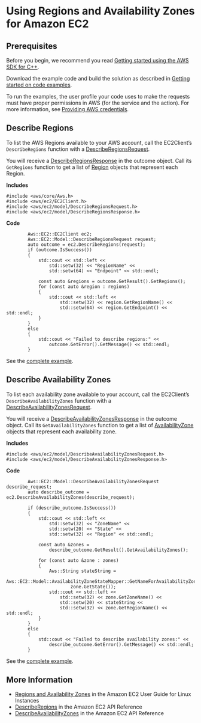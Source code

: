 # Using Regions and Availability Zones for Amazon EC2<a name="examples-ec2-regions-zones"></a>

## Prerequisites<a name="codeExamplePrereq"></a>

Before you begin, we recommend you read [Getting started using the AWS SDK for C\+\+](getting-started.md)\. 

Download the example code and build the solution as described in [Getting started on code examples](getting-started-code-examples.md)\. 

To run the examples, the user profile your code uses to make the requests must have proper permissions in AWS \(for the service and the action\)\. For more information, see [Providing AWS credentials](credentials.md)\.

## Describe Regions<a name="describe-regions"></a>

To list the AWS Regions available to your AWS account, call the EC2Client’s `DescribeRegions` function with a [DescribeRegionsRequest](https://sdk.amazonaws.com/cpp/api/LATEST/class_aws_1_1_e_c2_1_1_model_1_1_describe_regions_request.html)\.

You will receive a [DescribeRegionsResponse](https://sdk.amazonaws.com/cpp/api/LATEST/class_aws_1_1_e_c2_1_1_model_1_1_describe_regions_response.html) in the outcome object\. Call its `GetRegions` function to get a list of [Region](https://sdk.amazonaws.com/cpp/api/LATEST/class_aws_1_1_e_c2_1_1_model_1_1_region.html) objects that represent each Region\.

 **Includes** 

```
#include <aws/core/Aws.h>
#include <aws/ec2/EC2Client.h>
#include <aws/ec2/model/DescribeRegionsRequest.h>
#include <aws/ec2/model/DescribeRegionsResponse.h>
```

 **Code** 

```
        Aws::EC2::EC2Client ec2;
        Aws::EC2::Model::DescribeRegionsRequest request;
        auto outcome = ec2.DescribeRegions(request);
        if (outcome.IsSuccess())
        {
            std::cout << std::left <<
                std::setw(32) << "RegionName" <<
                std::setw(64) << "Endpoint" << std::endl;

            const auto &regions = outcome.GetResult().GetRegions();
            for (const auto &region : regions)
            {
                std::cout << std::left <<
                    std::setw(32) << region.GetRegionName() <<
                    std::setw(64) << region.GetEndpoint() << std::endl;
            }
        }
        else
        {
            std::cout << "Failed to describe regions:" <<
                outcome.GetError().GetMessage() << std::endl;
        }
```

See the [complete example](https://github.com/awsdocs/aws-doc-sdk-examples/tree/main/cpp/example_code/ec2/describe_regions_and_zones.cpp)\.

## Describe Availability Zones<a name="describe-availability-zones"></a>

To list each availability zone available to your account, call the EC2Client’s `DescribeAvailabilityZones` function with a [DescribeAvailabilityZonesRequest](https://sdk.amazonaws.com/cpp/api/LATEST/class_aws_1_1_e_c2_1_1_model_1_1_describe_availability_zones_request.html)\.

You will receive a [DescribeAvailabilityZonesResponse](https://sdk.amazonaws.com/cpp/api/LATEST/class_aws_1_1_e_c2_1_1_model_1_1_describe_availability_zones_response.html) in the outcome object\. Call its `GetAvailabilityZones` function to get a list of [AvailabilityZone](https://sdk.amazonaws.com/cpp/api/LATEST/class_aws_1_1_e_c2_1_1_model_1_1_availability_zone.html) objects that represent each availability zone\.

 **Includes** 

```
#include <aws/ec2/model/DescribeAvailabilityZonesRequest.h>
#include <aws/ec2/model/DescribeAvailabilityZonesResponse.h>
```

 **Code** 

```
        Aws::EC2::Model::DescribeAvailabilityZonesRequest describe_request;
        auto describe_outcome = ec2.DescribeAvailabilityZones(describe_request);

        if (describe_outcome.IsSuccess())
        {
            std::cout << std::left <<
                std::setw(32) << "ZoneName" <<
                std::setw(20) << "State" <<
                std::setw(32) << "Region" << std::endl;

            const auto &zones =
                describe_outcome.GetResult().GetAvailabilityZones();

            for (const auto &zone : zones)
            {
                Aws::String stateString =
                    Aws::EC2::Model::AvailabilityZoneStateMapper::GetNameForAvailabilityZoneState(
                        zone.GetState());
                std::cout << std::left <<
                    std::setw(32) << zone.GetZoneName() <<
                    std::setw(20) << stateString <<
                    std::setw(32) << zone.GetRegionName() << std::endl;
            }
        }
        else
        {
            std::cout << "Failed to describe availability zones:" <<
                describe_outcome.GetError().GetMessage() << std::endl;
        }
```

See the [complete example](https://github.com/awsdocs/aws-doc-sdk-examples/tree/main/cpp/example_code/ec2/describe_regions_and_zones.cpp)\.

## More Information<a name="more-information"></a>
+  [Regions and Availability Zones](https://docs.aws.amazon.com/AWSEC2/latest/UserGuide/using-regions-availability-zones.html) in the Amazon EC2 User Guide for Linux Instances
+  [DescribeRegions](https://docs.aws.amazon.com/AWSEC2/latest/APIReference/API_DescribeRegions.html) in the Amazon EC2 API Reference
+  [DescribeAvailabilityZones](https://docs.aws.amazon.com/AWSEC2/latest/APIReference/API_DescribeAvailabilityZones.html) in the Amazon EC2 API Reference